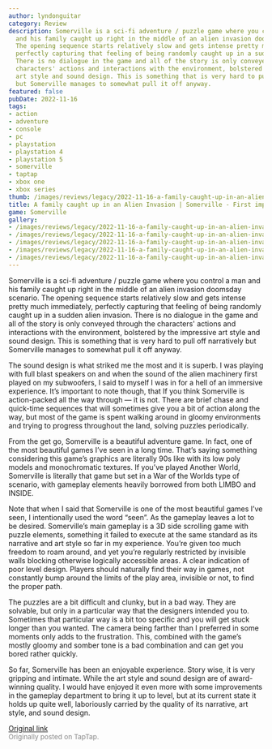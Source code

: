 ```yaml
---
author: lyndonguitar
category: Review
description: Somerville is a sci-fi adventure / puzzle game where you control a man
  and his family caught up right in the middle of an alien invasion doomsday scenario.
  The opening sequence starts relatively slow and gets intense pretty much immediately,
  perfectly capturing that feeling of being randomly caught up in a sudden alien invasion.
  There is no dialogue in the game and all of the story is only conveyed through the
  characters' actions and interactions with the environment, bolstered by the impressive
  art style and sound design. This is something that is very hard to pull off narratively
  but Somerville manages to somewhat pull it off anyway.
featured: false
pubDate: 2022-11-16
tags:
- action
- adventure
- console
- pc
- playstation
- playstation 4
- playstation 5
- somerville
- taptap
- xbox one
- xbox series
thumb: /images/reviews/legacy/2022-11-16-a-family-caught-up-in-an-alien-invasion--somerville---first-impressions-0.avif
title: A family caught up in an Alien Invasion | Somerville - First impressions
game: Somerville
gallery:
- /images/reviews/legacy/2022-11-16-a-family-caught-up-in-an-alien-invasion--somerville---first-impressions-0.avif
- /images/reviews/legacy/2022-11-16-a-family-caught-up-in-an-alien-invasion--somerville---first-impressions-1.avif
- /images/reviews/legacy/2022-11-16-a-family-caught-up-in-an-alien-invasion--somerville---first-impressions-2.avif
- /images/reviews/legacy/2022-11-16-a-family-caught-up-in-an-alien-invasion--somerville---first-impressions-3.avif
- /images/reviews/legacy/2022-11-16-a-family-caught-up-in-an-alien-invasion--somerville---first-impressions-4.avif
---
```

Somerville is a sci-fi adventure / puzzle game where you control a man and his family caught up right in the middle of an alien invasion doomsday scenario. The opening sequence starts relatively slow and gets intense pretty much immediately, perfectly capturing that feeling of being randomly caught up in a sudden alien invasion. There is no dialogue in the game and all of the story is only conveyed through the characters' actions and interactions with the environment, bolstered by the impressive art style and sound design. This is something that is very hard to pull off narratively but Somerville manages to somewhat pull it off anyway.

The sound design is what striked me the most and it is superb. I was playing with full blast speakers on and when the sound of the alien machinery first played on my subwoofers, I said to myself I was in for a hell of an immersive experience. It’s important to note though, that If you think Somerville is action-packed all the way through — it is not. There are brief chase and quick-time sequences that will sometimes give you a bit of action along the way, but most of the game is spent walking around in gloomy environments and trying to progress throughout the land, solving puzzles periodically.

From the get go, Somerville is a beautiful adventure game. In fact, one of the most beautiful games I’ve seen in a long time. That’s saying something considering this game’s graphics are literally 90s like with its low poly models and monochromatic textures. If you’ve played Another World, Somerville is literally that game but set in a War of the Worlds type of scenario, with gameplay elements heavily borrowed from both LIMBO and INSIDE.

Note that when I said that Somerville is one of the most beautiful games I’ve seen, I intentionally used the word “seen”. As the gameplay leaves a lot to be desired. Somerville’s main gameplay is a 3D side scrolling game with puzzle elements, something it failed to execute at the same standard as its narrative and art style so far in my experience. You’re given too much freedom to roam around, and yet you’re regularly restricted by invisible walls blocking otherwise logically accessible areas. A clear indication of poor level design. Players should naturally find their way in games, not constantly bump around the limits of the play area, invisible or not, to find the proper path.

The puzzles are a bit difficult and clunky, but in a bad way. They are solvable, but only in a particular way that the designers intended you to. Sometimes that particular way is a bit too specific and you will get stuck longer than you wanted. The camera being farther than I preferred in some moments only adds to the frustration. This, combined with the game’s mostly gloomy and somber tone is a bad combination and can get you bored rather quickly.

So far, Somerville has been an enjoyable experience. Story wise, it is very gripping and intimate. While the art style and sound design are of award-winning quality. I would have enjoyed it even more with some improvements in the gameplay department to bring it up to level, but at its current state it holds up quite well, laboriously carried by the quality of its narrative, art style, and sound design.

[Original link](https://www.taptap.io/post/2983318)<br><span style="font-size: 0.95em; color: #888;">Originally posted on TapTap.</span>
